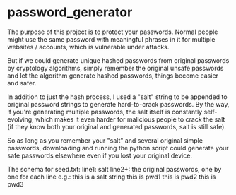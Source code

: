 # password_generator

The purpose of this project is to protect your passwords. Normal people might use the same password with meaningful phrases in it for multiple websites / accounts, which is vulnerable under attacks.

But if we could generate unique hashed passwords from original passwords by cryptology algorithms, simply remember the original unsafe passwords and let the algorithm generate hashed passwords, things become easier and safer.

In addition to just the hash process, I used a "salt" string to be appended to original password strings to generate hard-to-crack passwords. By the way, if you're generating multiple passwords, the salt itself is constantly self-evolving, which makes it even harder for malicious people to crack the salt (if they know both your original and generated passwords, salt is still safe).

So as long as you remember your "salt" and several original simple passwords, downloading and running the python script could generate your safe passwords elsewhere even if you lost your original device.

The schema for seed.txt:
line1: salt
line2+: the original passwords, one by one for each line
e.g.:
this is a salt string
this is pwd1
this is pwd2
this is pwd3
